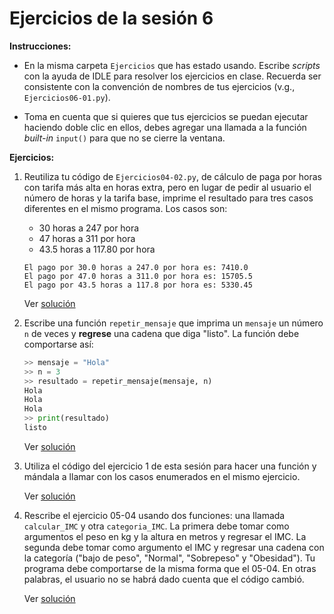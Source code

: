 # Ejercicios de la sesión 6

**Instrucciones:** 

- En la misma carpeta `Ejercicios` que has estado usando. Escribe *scripts* con la ayuda de IDLE para resolver los ejercicios en clase. Recuerda ser consistente con la convención de nombres de tus ejercicios (v.g., `Ejercicios06-01.py`).

- Toma en cuenta que si quieres que tus ejercicios se puedan ejecutar haciendo doble clic en ellos, debes agregar una llamada a la función *built-in* `input()` para que no se cierre la ventana.

**Ejercicios:**

1. Reutiliza tu código de `Ejercicios04-02.py`, de cálculo de paga por horas con tarifa más alta en horas extra, pero en lugar de pedir al usuario el número de horas y la tarifa base, imprime el resultado para tres casos diferentes en el mismo programa. Los casos son:
    - 30 horas a 247 por hora
    - 47 horas a 311 por hora
    - 43.5 horas a 117.80 por hora

    ```
    El pago por 30.0 horas a 247.0 por hora es: 7410.0
    El pago por 47.0 horas a 311.0 por hora es: 15705.5
    El pago por 43.5 horas a 117.8 por hora es: 5330.45
    ```

    Ver [solución](./Ejercicios06-01.md)

1. Escribe una función `repetir_mensaje` que imprima un `mensaje` un número `n` de veces y **regrese** una cadena que diga "listo". La función debe comportarse así:
    
    ```python
    >> mensaje = "Hola"
    >> n = 3
    >> resultado = repetir_mensaje(mensaje, n)
    Hola
    Hola
    Hola
    >> print(resultado)
    listo
    ```

    Ver [solución](./Ejercicios06-02.md)

1. Utiliza el código del ejercicio 1 de esta sesión para hacer una función y mándala a llamar con los casos enumerados en el mismo ejercicio.

    Ver [solución](./Ejercicios06-03.md)

1. Rescribe el ejercicio 05-04 usando dos funciones: una llamada `calcular_IMC` y otra `categoria_IMC`. La primera debe tomar como argumentos el peso en kg y la altura en metros y regresar el IMC. La segunda debe tomar como argumento el IMC y regresar una cadena con la categoría ("bajo de peso", "Normal", "Sobrepeso" y "Obesidad"). Tu programa debe comportarse de la misma forma que el 05-04. En otras palabras, el usuario no se habrá dado cuenta que el código cambió.

    Ver [solución](./Ejercicios06-04.md)

